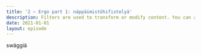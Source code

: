```yaml
---
title: '2 – Ergo part 1: näppäimistöhifistelyä'
description: Filters are used to transform or modify content. You can add Nunjucks specific filters, but you probably want to add a Universal filter instead.
date: 2021-01-01
layout: episode
---
```


swäggiä
